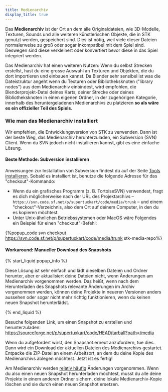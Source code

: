 ```yaml
---
title: Medienarchiv
display_title: true
---
```

Das **Medienarchiv** ist der Ort an dem alle Originaldateien, wie 3D-Modelle, Texturen, Sounds und alle weiteren künstlerischen Objekte, die in STK genutzt werden, gespeichert sind. Dies ist nötig, weil viele dieser Dateien normalerweise zu groß oder sogar inkompatibel mit dem Spiel sind. Deswegen sind diese verkleinert oder konvertiert bevor diese in das Spiel integriert werden.

Das Medienarchiv hat einen weiteren Nutzen: Wenn du selbst Strecken erstellst, hast du eine grosse Auswahl an Texturen und Objekten, die du dort importieren und einbauen kannst. Da Blender sehr sensibel ist was die Dateistruktur angeht wenn du Texturen oder Bibliotheksknoten ("library nodes") aus dem Medienarchiv einbindest, wird empfohlen, die Blenderprojekt-Datei deines Karts, deiner Strecke oder deines Bibliotheksknoten in einen eigenen Ordner, in der zugehörigen Kategorie, innerhalb des heruntergeladenen Medienarchivs zu platzieren **so als wäre es ein offizieller Teil des Spiels.**

### Wie man das Medienarchiv installiert

Wir empfehlen, die Entwicklungsversion von STK zu verwenden. Dann ist der beste Weg, das Medienarchiv herunterzuladen, ein Subversion (SVN) Client. Wenn du SVN jedoch nicht installieren kannst, gibt es eine einfache Lösung.

#### Beste Methode: Subversion installieren

Anweisungen zur Installation von Subversion findest du auf der Seite [Tools installieren](https://supertuxkart.net/Installing_Tools#subversion-client). Sobald es installiert ist, benutze die folgende Adresse für das "checkout"-Kommando:

* Wenn du ein grafisches Programm (z. B. TortoiseSVN) verwendest, fragt es dich möglicherweise nach der URL des Projektarchivs – `https://svn.code.sf.net/p/supertuxkart/code/media/trunk` – und einem "checkout"-Verzeichnis, also dem Ort auf deinem Computer, in den du es kopieren möchtest.
* Unter Unix-ähnlichen Betriebssystemen oder MacOS wäre Folgendes ein Beispiel für einen "checkout"-Befehl:

{%popup_code
svn checkout https://svn.code.sf.net/p/supertuxkart/code/media/trunk stk-media-repo%}

#### Workaround: Manueller Download des Snapshots

{% start_liquid popup_info %}

Diese Lösung ist sehr einfach und lädt dieselben Dateien und Ordner herunter, aber er aktualisiert deine Dateien nicht, wenn Änderungen am Medienarchiv vorgenommen werden. Das heißt, wenn nach dem Herunterladen des Snapshots relevante Änderungen im Archiv vorgenommen werden, können deine Projekte in neueren Versionen anders aussehen oder sogar nicht mehr richtig funktionieren, wenn du keinen neuen Snapshot herunterlädst.

{% end_liquid %}

Besuche folgenden Link, um einen Snapshot zu erstellen und herunterzuladen: <https://sourceforge.net/p/supertuxkart/code/HEAD/tarball?path=/media>

Wenn du aufgefordert wirst, den Snapshot erneut anzufordern, tue dies. Dann wird ein Download der aktuellen Dateien des Medienarchivs gestartet. Entpacke die ZIP-Datei an einem Arbeitsort, an dem du deine Kopie des Medienarchivs ablegen möchtest. Jetzt ist es fertig!

Am Medienarchiv werden [relativ häufig](https://sourceforge.net/p/supertuxkart/code/HEAD/log/?path=) Änderungen vorgenommen. Wenn du also einen neuen Snapshot herunterladen möchtest, musst du alle deine Projekte in einem anderen Ordner sichern, deine lokale Medienarchiv-Kopie löschen und sie durch einen neuen Snapshot ersetzen.

